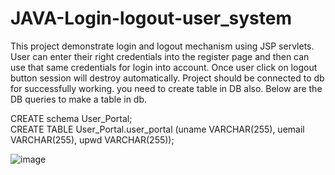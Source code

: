 # JAVA-Login-logout-user_system

This project demonstrate login and logout mechanism using JSP servlets. User can enter their right credentials into the register page and then can use that same credentials for login into account. Once user click on logout button session will destroy automatically. Project should be connected to db for successfully working. you need to create table in DB also. Below are the DB queries to make a table in db. 

CREATE schema User_Portal; <BR>
CREATE TABLE User_Portal.user_portal (uname VARCHAR(255), uemail VARCHAR(255), upwd VARCHAR(255));


![image](https://user-images.githubusercontent.com/72852725/230995782-7859c6db-8337-4684-bbcd-1b5f5aa5cdfd.png)
